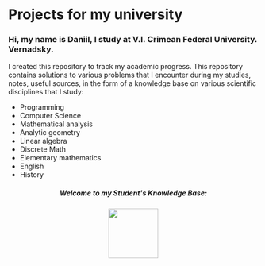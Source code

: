 # Projects for my university

### Hi, my name is Daniil, I study at V.I. Crimean Federal University. Vernadsky.

I created this repository to track my academic progress. This repository contains solutions to various problems that I encounter during my studies, notes, useful sources, in the form of a knowledge base on various scientific disciplines that I study:
* Programming
* Computer Science
* Mathematical analysis
* Analytic geometry
* Linear algebra
* Discrete Math
* Elementary mathematics
* English
* History


<h5 align="center">Welcome to my Student's Knowledge Base:<h5>
<div align="center">
<a href="https://github.com/DaniilStestyuk/cfu/blob/main/Knowledge-Base.md"><img width="100" align="center" src="https://prmyazilim.com/images/PRM/knowledgebase.png"><a>
</div>
